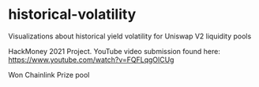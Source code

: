 # historical-volatility
Visualizations about historical yield volatility for Uniswap V2 liquidity pools

HackMoney 2021 Project. YouTube video submission found here: https://www.youtube.com/watch?v=FQFLqgOlCUg

Won Chainlink Prize pool

